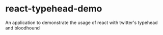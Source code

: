 # react-typehead-demo
An application to demonstrate the usage of react with twitter's typehead and bloodhound
